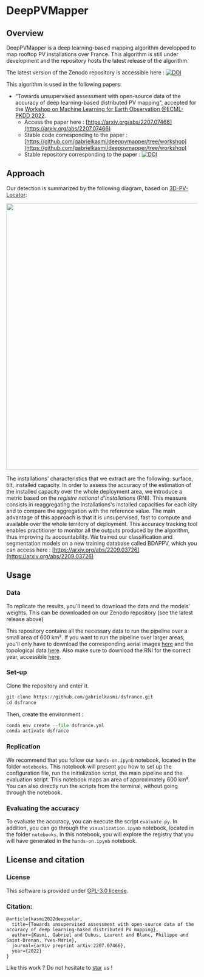 # DeepPVMapper

## Overview

DeepPVMapper is a deep learning-based mapping algorithm developped to map rooftop PV installations over France. This algorithm is still under development and the repository hosts the latest release of the algorithm.

The latest version of the Zenodo repository is accessible here : [![DOI](https://zenodo.org/badge/DOI/10.5281/zenodo.7576814.svg)](https://doi.org/10.5281/zenodo.7576814)


This algorithm is used in the following papers:
* "Towards unsupervised assessment with open-source data of the accuracy of deep learning-based distributed PV mapping", accepted for the [Workshop on Machine Learning for Earth Observation @ECML-PKDD 2022](https://sites.google.com/view/maclean22/people?authuser=0).
  * Access the paper here : [https://arxiv.org/abs/2207.07466](https://arxiv.org/abs/2207.07466)
  * Stable code corresponding to the paper : [https://github.com/gabrielkasmi/deeppvmapper/tree/workshop](https://github.com/gabrielkasmi/deeppvmapper/tree/workshop)
  * Stable repository corresponding to the paper : [![DOI](https://zenodo.org/badge/DOI/10.5281/zenodo.6862675.svg)](https://doi.org/10.5281/zenodo.6862675)

## Approach

Our detection is summarized by the following diagram, based on [3D-PV-Locator](https://www.sciencedirect.com/science/article/abs/pii/S0306261921016937):

<p align="center">
<img src="https://github.com/gabrielkasmi/dsfrance/blob/main/figs/flowchart.png" width=700px>
</p>

The installations' characteristics that we extract are the following: surface, tilt, installed capacity. In order to assess the accuracy of the estimation of the installed capacity over the whole deployment area, we introduce a metric based on the <i> registre national d'installations </i> (RNI). This measure consists in reaggregating the installations's installed capacities for each city and to compare the aggregation with the reference value. The main advantage of this approach is that it is unsupervised, fast to compute and available over the whole territory of deployment. This accuracy tracking tool enables practitioner to monitor all the outputs produced by the algorithm, thus improving its accountability. We trained our classification and segmentation models on a new training database called BDAPPV, which you can access here : [https://arxiv.org/abs/2209.03726](https://arxiv.org/abs/2209.03726)

## Usage

### Data

To replicate the results, you'll need to download the data and the models' weights. This can be downloaded on our Zenodo repository (see the latest release above)

This repository contains all the necessary data to run the pipeline over a small area of 600 km². If you want to run the pipeline over larger areas, you'll only have to download the corresponding aerial images [here](https://geoservices.ign.fr/bdortho) and the topological data [here](https://geoservices.ign.fr/bdtopo). Also make sure to download the RNI for the correct year, accessible [here](https://www.data.gouv.fr/fr/datasets/?q=Registre%20national%20des%20installations%20de%20production%20d%27%C3%A9lectricit%C3%A9).

### Set-up 

Clone the repository and enter it. 

```python
git clone https://github.com/gabrielkasmi/dsfrance.git
cd dsfrance
```

Then, create the environment :

```python
conda env create --file dsfrance.yml
conda activate dsfrance
```

### Replication

We recommend that you follow our `hands-on.ipynb` notebook, located in the folder `notebooks`. This notebook will present you how to set up the configuration file, run the initialization script, the main pipeline and the evaluation script. This notebook maps an area of approximately 600 km². You can also directly run the scripts from the terminal, without going through the notebook.

### Evaluating the accuracy

To evaluate the accuracy, you can execute the script `evaluate.py`. In addition, you can go through the `visualization.ipynb` notebook, located in the folder `notebooks`. In this notebook, you will explore the registry that you will have generated in the `hands-on.ipynb` notebook.

## License and citation

### License

This software is provided under [GPL-3.0 license](https://github.com/gabrielkasmi/dsfrance/blob/main/LICENSE). 

### Citation: 

```
@article{kasmi2022deepsolar,
  title={Towards unsupervised assessment with open-source data of the accuracy of deep learning-based distributed PV mapping},
  author={Kasmi, Gabriel and Dubus, Laurent and Blanc, Philippe and Saint-Drenan, Yves-Marie},
  journal={arXiv preprint arXiv:2207.07466},
  year={2022}
}
```

Like this work ? Do not hesitate to <a class="github-button" href="https://github.com/gabrielkasmi/deeppvmapper" data-icon="octicon-star" aria-label="Star gabrielkasmi/deeppvmapper on GitHub">star</a> us ! 
